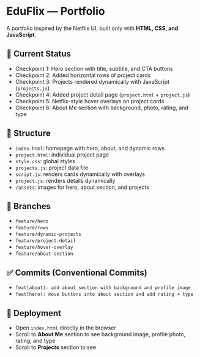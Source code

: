 # EduFlix — Portfolio

A portfolio inspired by the Netflix UI, built only with **HTML, CSS, and JavaScript**.

## 🚀 Current Status
- Checkpoint 1: Hero section with title, subtitle, and CTA buttons
- Checkpoint 2: Added horizontal rows of project cards
- Checkpoint 3: Projects rendered dynamically with JavaScript (`projects.js`)
- Checkpoint 4: Added project detail page (`project.html` + `project.js`)
- Checkpoint 5: Netflix-style hover overlays on project cards
- Checkpoint 6: About Me section with background, photo, rating, and type

## 📂 Structure
- `index.html`: homepage with hero, about, and dynamic rows
- `project.html`: individual project page
- `style.css`: global styles
- `projects.js`: project data file
- `script.js`: renders cards dynamically with overlays
- `project.js`: renders details dynamically
- `/assets`: images for hero, about section, and projects

## 🔀 Branches
- `feature/hero`
- `feature/rows`
- `feature/dynamic-projects`
- `feature/project-detail`
- `feature/hover-overlay`
- `feature/about-section`

## ✅ Commits (Conventional Commits)
- `feat(about): add about section with background and profile image`
- `feat(hero): move buttons into about section and add rating + type`

## 🚀 Deployment
- Open `index.html` directly in the browser  
- Scroll to **About Me** section to see background image, profile photo, rating, and type
- Scroll to **Projects** section to see